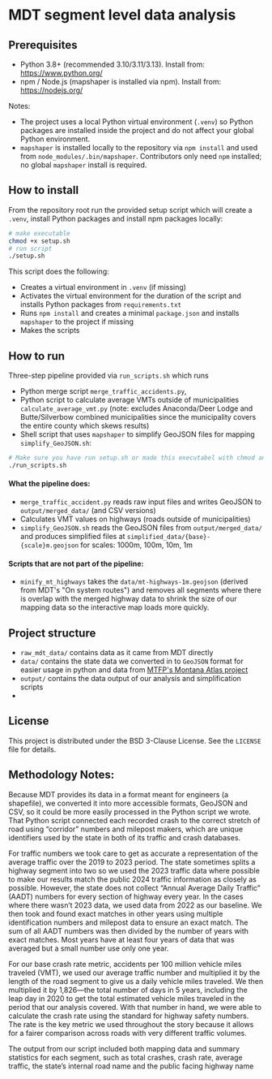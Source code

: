 # MDT segment level data analysis

## Prerequisites

- Python 3.8+ (recommended 3.10/3.11/3.13). Install from: https://www.python.org/
- npm / Node.js (mapshaper is installed via npm). Install from: https://nodejs.org/

Notes:
- The project uses a local Python virtual environment (`.venv`) so Python packages are installed inside the project and do not affect your global Python environment.
- `mapshaper` is installed locally to the repository via `npm install` and used from `node_modules/.bin/mapshaper`. Contributors only need `npm` installed; no global `mapshaper` install is required.

## How to install

From the repository root run the provided setup script which will create a `.venv`, install Python packages and install npm packages locally:

```bash
# make executable
chmod +x setup.sh
# run script
./setup.sh
```

This script does the following:
- Creates a virtual environment in `.venv` (if missing)
- Activates the virtual environment for the duration of the script and installs Python packages from `requirements.txt`
- Runs `npm install` and creates a minimal `package.json` and installs `mapshaper` to the project if missing
- Makes the scripts 


## How to run

Three-step pipeline provided via `run_scripts.sh` which runs
- Python merge script `merge_traffic_accidents.py`, 
- Python script to calculate average VMTs outside of municipalities `calculate_average_vmt.py` (note: excludes Anaconda/Deer Lodge and Butte/Silverbow combined municipalities since the municipality covers the entire county which skews results)  
- Shell script that uses `mapshaper` to simplify GeoJSON files for mapping `simplify_GeoJSON.sh`:

```bash
# Make sure you have run setup.sh or made this executabel with chmod and created a .venv manually
./run_scripts.sh
```

#### What the pipeline does:
- `merge_traffic_accident.py` reads raw input files and writes GeoJSON to `output/merged_data/` (and CSV versions)
- Calculates VMT values on highways (roads outside of municipalities)
- `simplify_GeoJSON.sh` reads the GeoJSON files from `output/merged_data/` and produces simplified files at `simplified_data/{base}-{scale}m.geojson` for scales: 1000m, 100m, 10m, 1m

#### Scripts that are not part of the pipeline: 
- `minify_mt_highways` takes the `data/mt-highways-1m.geojson` (derived from MDT's "On system routes") and removes all segments where there is overlap with the merged highway data to shrink the size of our mapping data so the interactive map loads more quickly. 

## Project structure
- `raw_mdt_data/` contains data as it came from MDT directly
- `data/` contains the state data we converted in to `GeoJSON` format for easier usage in python and data from [MTFP's Montana Atlas project](https://github.com/mtfreepress/montana-atlas)
- `output/` contains the data output of our analysis and simplification scripts
- 

## License

This project is distributed under the BSD 3-Clause License. See the `LICENSE` file for details.


## Methodology Notes:

Because MDT provides its data in a format meant for engineers (a shapefile), we converted it into more accessible formats, GeoJSON and CSV, so it could be more easily processed in the Python script we wrote. That Python script connected each recorded crash to the correct stretch of road using “corridor” numbers and milepost makers, which are unique identifiers used by the state in both of its traffic and crash databases. 

For traffic numbers we took care to get as accurate a representation of the average traffic over the 2019 to 2023 period. The state sometimes splits a highway segment into two so we used the 2023 traffic data where possible to make our results match the public 2024 traffic information as closely as possible. However, the state does not collect “Annual Average Daily Traffic” (AADT) numbers for every section of highway every year. In the cases where there wasn’t 2023 data, we used data from 2022 as our baseline. We then took and found exact matches in other years using multiple identification numbers and milepost data to ensure an exact match. The sum of all AADT numbers was then divided by the number of years with exact matches. Most years have at least four years of data that was averaged but a small number use only one year. 

For our base crash rate metric, accidents per 100 million vehicle miles traveled (VMT), we used our average traffic number and multiplied it by the length of the road segment to give us a daily vehicle miles traveled. We then multiplied it by 1,826—the total number of days in 5 years, including the leap day in 2020 to get the total estimated vehicle miles traveled in the period that our analysis covered. With that number in hand, we were able to calculate the crash rate using the standard for highway safety numbers. The rate is the key metric we used throughout the story because it allows for a fairer comparison across roads with very different traffic volumes.

The output from our script included both mapping data and summary statistics for each segment, such as total crashes, crash rate, average traffic, the state’s internal road name and the public facing highway name